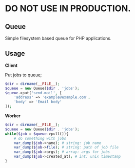 # DO NOT USE IN PRODUCTION.

## Queue

Simple filesystem based queue for PHP applications.

## Usage

**Client**

Put jobs to queue;

```php
$dir = dirname(__FILE__);
$queue = new Queue($dir . 'jobs');
$queue->put('send.mail', [
    'address' => 'example@example.com',
    'body' => 'Email body'
]);
```
**Worker**

```php
$dir = dirname(__FILE__);
$queue = new Queue($dir . 'jobs');
while($job = $queue->pull()){
    # do something with jobs
    var_dump($job->name); # string: job name
    var_dump($job->file); # string: path of job file
    var_dump($job->args); # array: args for jobs
    var_dump($job->created_at); # int: unix timestamp
}
```
